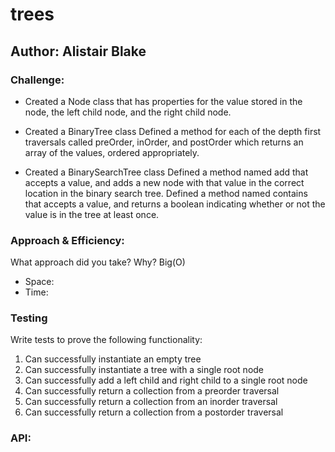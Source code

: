 # trees

## Author: Alistair Blake

### Challenge:

* Created a Node class that has properties for the value stored in the node, the left child node, and the right child node.
* Created a BinaryTree class
Defined a method for each of the depth first traversals called preOrder, inOrder, and postOrder which returns an array of the values, ordered appropriately.

* Created a BinarySearchTree class
Defined a method named add that accepts a value, and adds a new node with that value in the correct location in the binary search tree.
Defined a method named contains that accepts a value, and returns a boolean indicating whether or not the value is in the tree at least once.

### Approach & Efficiency:
What approach did you take? Why? 
Big(O)
* Space:
* Time:

### Testing
Write tests to prove the following functionality:

1. Can successfully instantiate an empty tree
2. Can successfully instantiate a tree with a single root node
3. Can successfully add a left child and right child to a single root node
4. Can successfully return a collection from a preorder traversal
5. Can successfully return a collection from an inorder traversal
6. Can successfully return a collection from a postorder traversal

### API:

<!-- Description of each method publicly available in each of your trees

